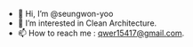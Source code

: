 - 👋 Hi, I’m @seungwon-yoo
- 👀 I’m interested in Clean Architecture.
- 📫 How to reach me : qwer15417@gmail.com.

<!---
seungwon-yoo/seungwon-yoo is a ✨ special ✨ repository because its `README.md` (this file) appears on your GitHub profile.
You can click the Preview link to take a look at your changes.
--->
